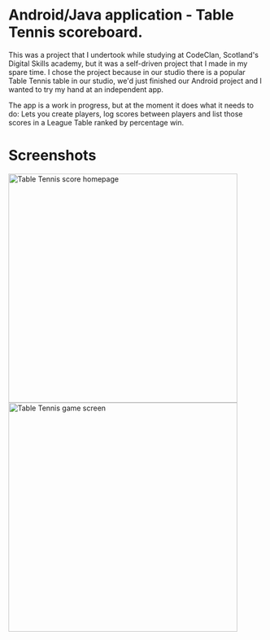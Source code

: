 # Android/Java application - Table Tennis scoreboard.

This was a project that I undertook while studying at CodeClan, Scotland's Digital Skills academy, but it was a self-driven project that I made in my spare time. I chose the project because in our studio there is a popular Table Tennis table in our studio, we'd just finished our Android project and I wanted to try my hand at an independent app.

The app is a work in progress, but at the moment it does what it needs to do: Lets you create players, log scores between players and list those scores in a League Table ranked by percentage win.


# Screenshots
 
<img src="https://github.com/ShetlandJ/TableTennisScorer/blob/master/tt1.png" alt="Table Tennis score homepage" width="450" />
<img src="https://github.com/ShetlandJ/TableTennisScorer/blob/master/tt2.png" alt="Table Tennis game screen" width="450" />
